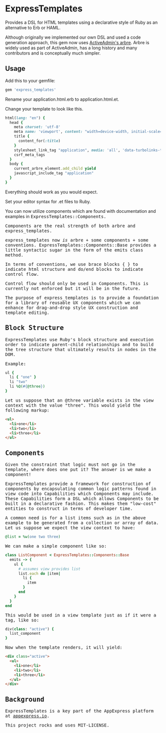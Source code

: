 # ExpressTemplates

Provides a DSL for HTML templates using a declarative style of Ruby as an alternative to Erb or HAML.

Although originally we implemented our own DSL and used a code generation approach,
this gem now uses [ActiveAdmin's arbre](https://github.com/activeadmin/arbre).  Arbre is widely
used as part of ActiveAdmin, has a long history and many contributors and is conceptually much simpler.

## Usage

Add this to your gemfile:

```ruby
gem 'express_templates'
```

Rename your application.html.erb to application.html.et.

Change your template to look like this.

```ruby
html(lang: "en") {
  head {
    meta charset: 'utf-8'
    meta name: 'viewport', content: "width=device-width, initial-scale=1.0"
    title {
      content_for(:title)
    }
    stylesheet_link_tag "application", media: 'all', 'data-turbolinks-track' => true
    csrf_meta_tags
  }
  body {
    current_arbre_element.add_child yield
    javascript_include_tag "application"
  }
}
```

Everything should work as you would expect.

Set your editor syntax for .et files to Ruby.

You can now utilize components which are found with documentation and examples in <tt>ExpressTemplates::Components<tt>.

Components are the real strength of both arbre and express_templates.

express_templates now *is* arbre + some components + some conventions.  ExpressTemplates::Components::Base provides a little syntactic sugar in the form of the emits class method.

In terms of conventions, we use brace blocks { } to indicate html structure and do/end blocks to indicate control flow.

Control flow should only be used in Components.  This is currently not enforced but it will be in the future.

The purpose of express_templates is to provide a foundation for a library of reusable UX components which we can enhance for drag-and-drop style UX construction and template editing.


## Block Structure

ExpressTemplates use Ruby's block structure and execution order to indicate parent-child relationships and to build the tree structure that ultimately results in nodes in the DOM.

Example:

```ruby
ul {
  li { "one" }
  li "two"
  li %Q(#{@three})
}
```

Let us suppose that an @three variable exists in the view context with the value "three".  This would yield the following markup:

```html
<ul>
  <li>one</li>
  <li>two</li>
  <li>three</li>
</ul>
```

## Components

Given the constraint that logic must not go in the template, where does one put it?  The answer is we make a component!

ExpressTemplates provide a framework for construction of components by encapsulating common logic patterns found in view code into Capabilities which Components may include.  These Capabilities form a DSL which allows Components to be built in a declarative fashion.  This makes them "low-cost" entities to construct in terms of developer time.

A common need is for a list items such as in the above example to be generated from a collection or array of data.   Let us suppose we expect the view context to have:

```ruby
@list = %w(one two three)
```

We can make a simple component like so:

```ruby
class ListComponent < ExpressTemplates::Components::Base
  emits -> {
    ul {
      # assumes view provides list
      list.each do |item|
        li {
          item
        }
      end
    }
  }
end
```

This would be used in a view template just as if it were a tag, like so:

```ruby
div(class: "active") {
  list_component
}
```

Now when the template renders, it will yield:

```html
<div class="active">
  <ul>
    <li>one</li>
    <li>two</li>
    <li>three</li>
  </ul>
</div>
```

## Background

ExpressTemplates is a key part of the AppExpress platform at [appexpress.io](http://appexpress.io).

This project rocks and uses MIT-LICENSE.

